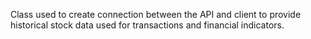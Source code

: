 Class used to create connection between the API and client to provide historical stock data used for transactions and financial indicators.

